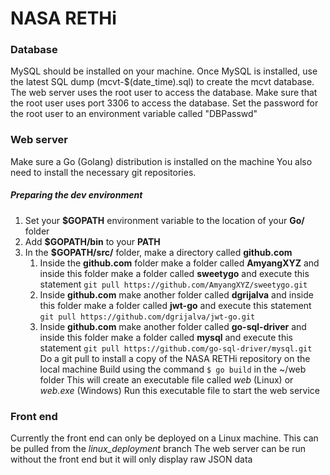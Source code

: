 # NASA RETHi

### Database

MySQL should be installed on your machine.
Once MySQL is installed, use the latest SQL dump (mcvt-$(date_time).sql) to create the mcvt database.
The web server uses the root user to access the database.
Make sure that the root user uses port 3306 to access the database.
Set the password for the root user to an environment variable called "DBPasswd"

### Web server

Make sure a Go (Golang) distribution is installed on the machine
You also need to install the necessary git repositories.
##### Preparing the dev environment
1. Set your **$GOPATH** environment variable to the location of your **Go/** folder
1. Add **$GOPATH/bin** to your **PATH**
1. In the **$GOPATH/src/** folder, make a directory called **github.com**
    1. Inside the **github.com** folder make a folder called **AmyangXYZ** and inside this folder make a folder called **sweetygo** and execute this statement ```git pull https://github.com/AmyangXYZ/sweetygo.git ```
    1. Inside **github.com** make another folder called **dgrijalva** and inside this folder make a folder called **jwt-go** and execute this statement ```git pull https://github.com/dgrijalva/jwt-go.git ```
    1. Inside **github.com** make another folder called **go-sql-driver** and inside this folder make a folder called **mysql** and execute this statement ```git pull https://github.com/go-sql-driver/mysql.git ```
Do a git pull to install a copy of the NASA RETHi repository on the local machine
Build using the command ```$ go build``` in the ~/web folder
This will create an executable file called *web* (Linux) or *web.exe* (Windows)
Run this executable file to start the web service

### Front end

Currently the front end can only be deployed on a Linux machine.
This can be pulled from the *linux_deployment* branch
The web server can be run without the front end but it will only display raw JSON data
